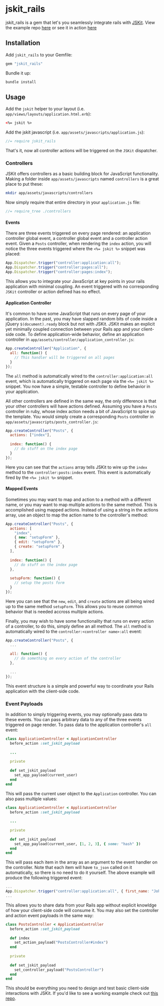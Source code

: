 jskit_rails
===========

jskit_rails is a gem that let's you seamlessly integrate rails with [JSKit](https://github.com/daytonn/jskit). View the example repo [here](https://github.com/daytonn/jskit_rails-example) or see it in action [here](https://jskit-rails-example.herokuapp.com/)

Installation
------------

Add `jskit_rails` to your Gemfile:

```rb
gem "jskit_rails"
```

Bundle it up:

```sh
bundle install
```

Usage
-----

Add the `jskit` helper to your layout (i.e. `app/views/layouts/application.html.erb`):

```html
<%= jskit %>
```

Add the jskit javascript (i.e. `app/assets/javascripts/application.js`):

```js
//= require jskit_rails
```

That's it, now all controller actions will be triggered on the `JSKit` dispatcher.

### Controllers

JSKit offers controllers as a basic building block for JavaScript functionality. Making a folder inside `app/assets/javascripts` named `controllers` is a great place to put these:

```sh
mkdir app/assets/javascripts/controllers
```

Now simply require that entire directory in your `application.js` file:

```js
//= require_tree ./controllers
```

#### Events

There are three events triggered on every page rendered: an application controller global event, a controller global event and a controller action event. Given a `Posts` controller, when rendering the `index` action, you will notice the three events triggered where the `<%= jskit %>` snippet was placed:

```js
App.Dispatcher.trigger("controller:application:all");
App.Dispatcher.trigger("controller:pages:all");
App.Dispatcher.trigger("controller:pages:index");
```

This allows you to integrate your JavaScript at key points in your rails application with minimal coupling. An event triggered with no corresponding `JSKit` controller or action defined has no effect. 

#### Application Controller

It's common to have some JavaScript that runs on every page of your application. In the past, you may have slapped random bits of code inside a jQuery `$(document).ready` block but not with JSKit. JSKit makes an explicit yet minimally coupled connection between your Rails app and your client-side code. To define application-wide behavior, define an application controller in `app/assets/controller/application_controller.js`:

```js
App.createController("Application", {
  all: function() {
    // This handler will be triggered on all pages
  }
});
```

The `all` method is automatically wired to the `controller:application:all` event, which is automatically triggered on each page via the `<%= jskit %>` snippet. You now have a simple, testable controller to define behavior in your application.

All other controllers are defined in the same way, the only difference is that your other controllers will have actions defined. Assuming you have a `Posts` controller in ruby, whose index action needs a bit of JavaScript to spice up the template. You would simply create a corresponding `Posts` controller in `app/assets/javascripts/posts_controller.js`:

```js
App.createController("Posts", {
  actions: ["index"],
  
  index: function() {
    // do stuff on the index page
  }
});
```

Here you can see that the `actions` array tells JSKit to wire up the `index` method to the `controller:posts:index` event. This event is automatically fired by the `<%= jskit %>` snippet.

#### Mapped Events

Sometimes you may want to map and action to a method with a different name, or you may want to map multiple actions to the same method. This is accomplished using mapped actions. Instead of using a string in the actions array, use an object to map the action name to the controller's method:

```js
App.createController("Posts", {
  actions: [
    "index",
    { new: "setupForm" },
    { edit: "setupForm" },
    { create: "setupForm" }
  ],
  
  index: function() {
    // do stuff on the index page
  },
  
  setupForm: function() {
    // setup the posts form
  }
});
```

Here you can see that the `new`, `edit`, and `create` actions are all being wired up to the same method `setupForm`. This allows you to reuse common behavior that is needed accross multiple actions.

Finally, you may wish to have some functionality that runs on every action of a controller, to do this, simply define an all method. The `all` method is automatically wired to the `controller:<controller name>:all` event:

```js
App.createController("Posts", {
  ...
  
  all: function() {
    // do something on every action of the controller
  },
  
  ...
});
```

This event structure is a simple and powerful way to coordinate your Rails application with the client-side code.

### Event Payloads

In addition to simply triggering events, you may optionally pass data to these events. You can pass arbitrary data to any of the three events triggered on page render. To pass data to the application controller's `all` event:


```rb
class ApplicationController < ApplicationController
  before_action :set_jskit_payload
  
  ...
  
  private 
  
  def set_jskit_payload
    set_app_payload(current_user)
  end
end
```

This will pass the current user object to the `Application` controller. You can also pass multiple values:

```rb
class ApplicationController < ApplicationController
  before_action :set_jskit_payload
  
  ...
  
  private 
  
  def set_jskit_payload
    set_app_payload(current_user, [1, 2, 3], { some: "hash" })
  end
end
```

This will pass each item in the array as an argument to the event handler on the controller. Note that each item will have `to_json` called on it automatically, so there is no need to do it yourself. The above example will produce the following triggered event:

```js
...
App.Dispatcher.trigger("controller:application:all", { first_name: "John", last_name: "Doe" }, [1, 2, 3], { "some": "hash" });
...
```

This allows you to share data from your Rails app without explicit knowldge of how your client-side code will consume it. You may also set the controller and action event payloads in the same way:

```rb
class PostsController < ApplicationController
  before_action :set_jskit_payload
  
  def index
    set_action_payload("PostsController#index")
  end
  
  private
  
  def set_jskit_payload
    set_controller_payload("PostsController")
  end
end
```

This should be everything you need to design and test basic client-side interactions with JSKit. If you'd like to see a working example check out [this repo](https://github.com/daytonn/jskit_rails-example).
